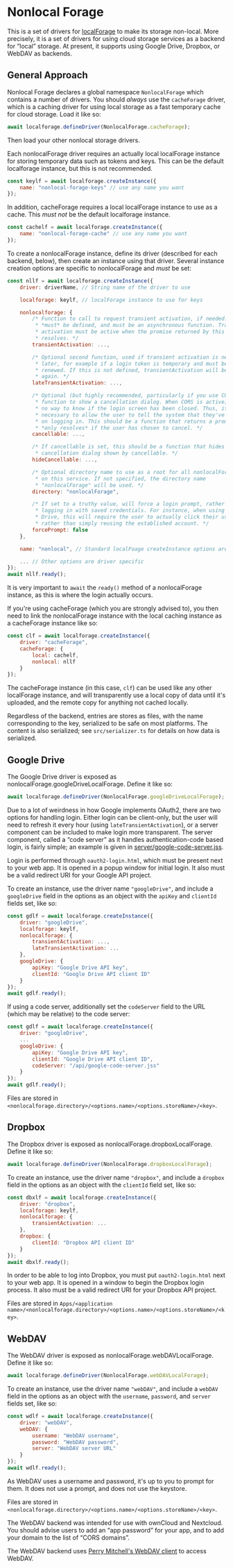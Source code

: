 # Nonlocal Forage

This is a set of drivers for
[localForage](https://github.com/localForage/localForage) to make its storage
non-local. More precisely, it is a set of drivers for using cloud storage
services as a backend for “local” storage. At present, it supports using Google
Drive, Dropbox, or WebDAV as backends.


## General Approach

Nonlocal Forage declares a global namespace `NonlocalForage` which contains a
number of drivers. You should *always* use the `cacheForage` driver, which is a
caching driver for using local storage as a fast temporary cache for cloud
storage. Load it like so:

```js
await localforage.defineDriver(NonlocalForage.cacheForage);
```

Then load your other nonlocal storage drivers.

Each nonlocalForage driver requires an actually local localForage instance for
storing temporary data such as tokens and keys. This can be the default
localforage instance, but this is not recommended.

```js
const keylf = await localforage.createInstance({
    name: "nonlocal-forage-keys" // use any name you want
});
```

In addition, cacheForage requires a local localForage instance to use as a
cache. This *must not* be the default localforage instance.

```js
const cachelf = await localforage.createInstance({
    name: "nonlocal-forage-cache" // use any name you want
});
```

To create a nonlocalForage instance, define its driver (described for each
backend, below), then create an instance using that driver. Several instance
creation options are specific to nonlocalForage and *must* be set:

```js
const nllf = await localforage.createInstance({
    driver: driverName, // String name of the driver to use

    localforage: keylf, // localForage instance to use for keys

    nonlocalforage: {
        /* Function to call to request transient activation, if needed. This
         * *must* be defined, and must be an asynchronous function. Transient
         * activation must be active when the promise returned by this function
         * resolves. */
        transientActivation: ..., 

        /* Optional second function, used if transient activation is needed
         * later, for example if a login token is temporary and must be
         * renewed. If this is not defined, transientActivation will be used
         * again. */
        lateTransientActivation: ...,

        /* Optional (but highly recommended, particularly if you use CORS)
         * function to show a cancellation dialog. When CORS is active, there's
         * no way to know if the login screen has been closed. Thus, it's
         * necessary to allow the user to tell the system that they've given up
         * on logging in. This should be a function that returns a promise that
         * *only resolves* if the user has chosen to cancel. */
        cancellable: ...,

        /* If cancellable is set, this should be a function that hides the
         * cancellation dialog shown by cancellable. */
        hideCancellable: ...,

        /* Optional directory name to use as a root for all nonlocalForage data
         * on this service. If not specified, the directory name
         * "nonlocalForage" will be used. */
        directory: "nonlocalForage",

        /* If set to a truthy value, will force a login prompt, rather than
         * logging in with saved credentials. For instance, when using Google
         * Drive, this will require the user to actually click their username,
         * rather than simply reusing the established account. */
        forcePrompt: false
    },

    name: "nonlocal", // Standard localFoage createInstance options are allowed

    ... // Other options are driver specific
});
await nllf.ready();
```

It is very important to `await` the `ready()` method of a nonlocalForage
instance, as this is where the login actually occurs.

If you're using cacheForage (which you are strongly advised to), you then need
to link the nonlocalForage instance with the local caching instance as a
cacheForage instance like so:

```js
const clf = await localforage.createInstance({
    driver: "cacheForage",
    cacheForage: {
        local: cachelf,
        nonlocal: nllf
    }
});
```

The cacheForage instance (in this case, `clf`) can be used like any other
localForage instance, and will transparently use a local copy of data until
it's uploaded, and the remote copy for anything not cached locally.

Regardless of the backend, entries are stores as files, with the name
corresponding to the key, serialized to be safe on most platforms. The content
is also serialized; see `src/serializer.ts` for details on how data is
serialized.


## Google Drive

The Google Drive driver is exposed as nonlocalForage.googleDriveLocalForage.
Define it like so:

```js
await localforage.defineDriver(NonlocalForage.googleDriveLocalForage);
```

Due to a lot of weirdness in how Google implements OAuth2, there are two
options for handling login. Either login can be client-only, but the user will
need to refresh it every hour (using `lateTransientActivation`), or a server
component can be included to make login more transparent. The server component,
called a “code server” as it handles authentication-code based login, is fairly
simple; an example is given in
[server/google-code-server.jss](server/google-code-server.jss).

Login is performed through `oauth2-login.html`, which must be present next to
your web app. It is opened in a popup window for initial login. It also must be
a valid redirect URI for your Google API project.

To create an instance, use the driver name `"googleDrive"`, and include a
`googleDrive` field in the options as an object with the `apiKey` and
`clientId` fields set, like so:

```js
const gdlf = await localforage.createInstance({
    driver: "googleDrive",
    localforage: keylf,
    nonlocalforage: {
        transientActivation: ..., 
        lateTransientActivation: ...
    },
    googleDrive: {
        apiKey: "Google Drive API key",
        clientId: "Google Drive API client ID"
    }
});
await gdlf.ready();
```

If using a code server, additionally set the `codeServer` field to the URL
(which may be relative) to the code server:

```js
const gdlf = await localforage.createInstance({
    driver: "googleDrive",
    ...
    googleDrive: {
        apiKey: "Google Drive API key",
        clientId: "Google Drive API client ID",
        codeServer: "/api/google-code-server.jss"
    }
});
await gdlf.ready();
```

Files are stored in
`<nonlocalforage.directory>/<options.name>/<options.storeName>/<key>`.


## Dropbox

The Dropbox driver is exposed as nonlocalForage.dropboxLocalForage. Define it
like so:

```js
await localforage.defineDriver(NonlocalForage.dropboxLocalForage);
```

To create an instance, use the driver name `"dropbox"`, and include a `dropbox`
field in the options as an object with the `clientId` field set, like so:

```js
const dbxlf = await localforage.createInstance({
    driver: "dropbox",
    localforage: keylf,
    nonlocalforage: {
        transientActivation: ...
    },
    dropbox: {
        clientId: "Dropbox API client ID"
    }
});
await dbxlf.ready();
```

In order to be able to log into Dropbox, you must put `oauth2-login.html` next
to your web app. It is opened in a window to begin the Dropbox login process.
It also must be a valid redirect URI for your Dropbox API project.

Files are stored in
`Apps/<application name>/<nonlocalforage.directory>/<options.name>/<options.storeName>/<key>`.


## WebDAV

The WebDAV driver is exposed as nonlocalForage.webDAVLocalForage. Define it
like so:

```js
await localforage.defineDriver(NonlocalForage.webDAVLocalForage);
```

To create an instance, use the driver name `"webDAV"`, and include a `webDAV`
field in the options as an object with the `username`, `password`, and `server`
fields set, like so:

```js
const wdlf = await localforage.createInstance({
    driver: "webDAV",
    webDAV: {
        username: "WebDAV username",
        password: "WebDAV password",
        server: "WebDAV server URL"
    }
});
await wdlf.ready();
```

As WebDAV uses a username and password, it's up to you to prompt for them. It
does not use a prompt, and does not use the keystore.

Files are stored in
`<nonlocalforage.directory>/<options.name>/<options.storeName>/<key>`.

The WebDAV backend was intended for use with ownCloud and Nextcloud. You should
advise users to add an “app password” for your app, and to add your domain to
the list of “CORS domains”.

The WebDAV backend uses [Perry Mitchell's WebDAV
client](https://github.com/perry-mitchell/webdav-client/) to access WebDAV.
